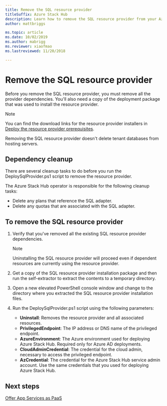 ```yaml
---
title: Remove the SQL resource provider
titleSuffix: Azure Stack Hub
description: Learn how to remove the SQL resource provider from your Azure Stack Hub deployment.
author: mattbriggs

ms.topic: article
ms.date: 10/02/2019
ms.author: mabrigg
ms.reviewer: xiaofmao
ms.lastreviewed: 11/20/2018

---
```


# Remove the SQL resource provider

Before you remove the SQL resource provider, you must remove all the provider dependencies. You'll also need a copy of the deployment package that was used to install the resource provider.

> [!NOTE]
> You can find the download links for the resource provider installers in [Deploy the resource provider prerequisites](./azure-stack-sql-resource-provider-deploy.md#prerequisites).

Removing the SQL resource provider doesn't delete tenant databases from hosting servers.

## Dependency cleanup

There are several cleanup tasks to do before you run the DeploySqlProvider.ps1 script to remove the resource provider.

The Azure Stack Hub operator is responsible for the following cleanup tasks:

* Delete any plans that reference the SQL adapter.
* Delete any quotas that are associated with the SQL adapter.

## To remove the SQL resource provider

1. Verify that you've removed all the existing SQL resource provider dependencies.

   > [!NOTE]
   > Uninstalling the SQL resource provider will proceed even if dependent resources are currently using the resource provider.
  
2. Get a copy of the SQL resource provider installation package and then run the self-extractor to extract the contents to a temporary directory.

3. Open a new elevated PowerShell console window and change to the directory where you extracted the SQL resource provider installation files.

4. Run the DeploySqlProvider.ps1 script using the following parameters:

    * **Uninstall**: Removes the resource provider and all associated resources.
    * **PrivilegedEndpoint**: The IP address or DNS name of the privileged endpoint.
    * **AzureEnvironment**: The Azure environment used for deploying Azure Stack Hub. Required only for Azure AD deployments.
    * **CloudAdminCredential**: The credential for the cloud admin, necessary to access the privileged endpoint.
    * **AzCredential**: The credential for the Azure Stack Hub service admin account. Use the same credentials that you used for deploying Azure Stack Hub.

## Next steps

[Offer App Services as PaaS](azure-stack-app-service-overview.md)
